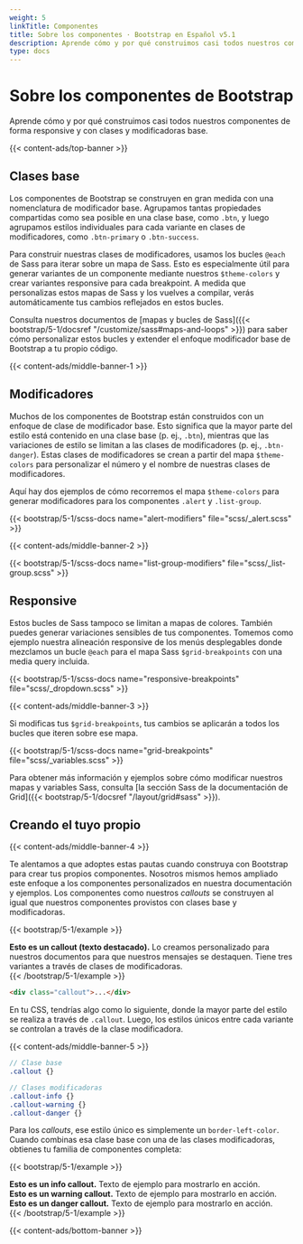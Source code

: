```yaml
---
weight: 5
linkTitle: Componentes
title: Sobre los componentes · Bootstrap en Español v5.1
description: Aprende cómo y por qué construimos casi todos nuestros componentes de forma responsive y con clases y modificadoras base.
type: docs
---
```


# Sobre los componentes de Bootstrap

Aprende cómo y por qué construimos casi todos nuestros componentes de forma responsive y con clases y modificadoras base.

{{< content-ads/top-banner >}}

## Clases base

Los componentes de Bootstrap se construyen en gran medida con una nomenclatura de modificador base. Agrupamos tantas propiedades compartidas como sea posible en una clase base, como `.btn`, y luego agrupamos estilos individuales para cada variante en clases de modificadores, como `.btn-primary` o `.btn-success`.

Para construir nuestras clases de modificadores, usamos los bucles `@each` de Sass para iterar sobre un mapa de Sass. Esto es especialmente útil para generar variantes de un componente mediante nuestros `$theme-colors` y crear variantes responsive para cada breakpoint. A medida que personalizas estos mapas de Sass y los vuelves a compilar, verás automáticamente tus cambios reflejados en estos bucles.

Consulta nuestros documentos de [mapas y bucles de Sass]({{< bootstrap/5-1/docsref "/customize/sass#maps-and-loops" >}}) para saber cómo personalizar estos bucles y extender el enfoque modificador base de Bootstrap a tu propio código.

{{< content-ads/middle-banner-1 >}}

## Modificadores

Muchos de los componentes de Bootstrap están construidos con un enfoque de clase de modificador base. Esto significa que la mayor parte del estilo está contenido en una clase base (p. ej., `.btn`), mientras que las variaciones de estilo se limitan a las clases de modificadores (p. ej., `.btn-danger`). Estas clases de modificadores se crean a partir del mapa `$theme-colors` para personalizar el número y el nombre de nuestras clases de modificadores.

Aquí hay dos ejemplos de cómo recorremos el mapa `$theme-colors` para generar modificadores para los componentes `.alert` y `.list-group`.

{{< bootstrap/5-1/scss-docs name="alert-modifiers" file="scss/_alert.scss" >}}

{{< content-ads/middle-banner-2 >}}

{{< bootstrap/5-1/scss-docs name="list-group-modifiers" file="scss/_list-group.scss" >}}

## Responsive

Estos bucles de Sass tampoco se limitan a mapas de colores. También puedes generar variaciones sensibles de tus componentes. Tomemos como ejemplo nuestra alineación responsive de los menús desplegables donde mezclamos un bucle `@each` para el mapa Sass `$grid-breakpoints` con una media query incluida.

{{< bootstrap/5-1/scss-docs name="responsive-breakpoints" file="scss/_dropdown.scss" >}}

{{< content-ads/middle-banner-3 >}}

Si modificas tus `$grid-breakpoints`, tus cambios se aplicarán a todos los bucles que iteren sobre ese mapa.

{{< bootstrap/5-1/scss-docs name="grid-breakpoints" file="scss/_variables.scss" >}}

Para obtener más información y ejemplos sobre cómo modificar nuestros mapas y variables Sass, consulta [la sección Sass de la documentación de Grid]({{< bootstrap/5-1/docsref "/layout/grid#sass" >}}).

## Creando el tuyo propio

{{< content-ads/middle-banner-4 >}}

Te alentamos a que adoptes estas pautas cuando construya con Bootstrap para crear tus propios componentes. Nosotros mismos hemos ampliado este enfoque a los componentes personalizados en nuestra documentación y ejemplos. Los componentes como nuestros *callouts* se construyen al igual que nuestros componentes provistos con clases base y modificadoras.

{{< bootstrap/5-1/example >}}
  <div class="bd-callout my-0">
    <strong>Esto es un callout (texto destacado).</strong> Lo creamos personalizado para nuestros documentos para que nuestros mensajes se destaquen. Tiene tres variantes a través de clases de modificadoras.
  </div>
{{< /bootstrap/5-1/example >}}

```html
<div class="callout">...</div>
```

En tu CSS, tendrías algo como lo siguiente, donde la mayor parte del estilo se realiza a través de `.callout`. Luego, los estilos únicos entre cada variante se controlan a través de la clase modificadora.

{{< content-ads/middle-banner-5 >}}

```scss
// Clase base
.callout {}

// Clases modificadoras
.callout-info {}
.callout-warning {}
.callout-danger {}
```

Para los *callouts*, ese estilo único es simplemente un `border-left-color`. Cuando combinas esa clase base con una de las clases modificadoras, obtienes tu familia de componentes completa:

{{< bootstrap/5-1/example >}}
<div class="bd-callout bd-callout-info">
  <strong>Esto es un info callout.</strong> Texto de ejemplo para mostrarlo en acción.
</div>
<div class="bd-callout bd-callout-warning">
  <strong>Esto es un warning callout.</strong> Texto de ejemplo para mostrarlo en acción.
</div>
<div class="bd-callout bd-callout-danger">
  <strong>Esto es un danger callout.</strong> Texto de ejemplo para mostrarlo en acción.
</div>
{{< /bootstrap/5-1/example >}}

{{< content-ads/bottom-banner >}}

